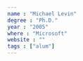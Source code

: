 ```yaml
---
name : "Michael Levin"
degree : "Ph.D."
year : "2005"
where : "Microsoft"
website : ""
tags : ["alum"]
---
```

